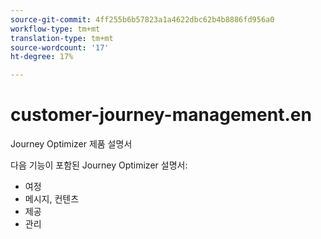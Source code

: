 ```yaml
---
source-git-commit: 4ff255b6b57823a1a4622dbc62b4b8886fd956a0
workflow-type: tm+mt
translation-type: tm+mt
source-wordcount: '17'
ht-degree: 17%

---
```

# customer-journey-management.en

Journey Optimizer 제품 설명서

다음 기능이 포함된 Journey Optimizer 설명서:

* 여정
* 메시지, 컨텐츠
* 제공
* 관리

